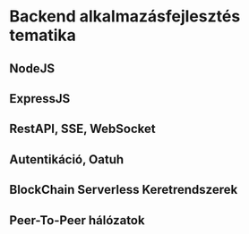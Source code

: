# Backend alkalmazásfejlesztés tematika

## NodeJS

## ExpressJS

## RestAPI, SSE, WebSocket

## Autentikáció, Oatuh

## BlockChain Serverless Keretrendszerek

## Peer-To-Peer hálózatok